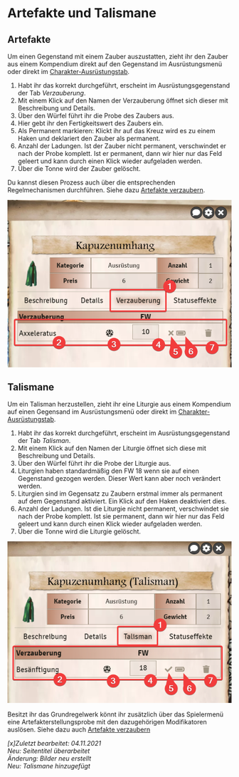 # Artefakte und Talismane

## Artefakte
Um einen Gegenstand mit einem Zauber auszustatten, zieht ihr den Zauber aus einem Kompendium direkt auf den Gegenstand im Ausrüstungsmenü oder direkt im [Charakter-Ausrüstungstab](de-charakterbogen#5-ausrüstung).  

1. Habt ihr das korrekt durchgeführt, erscheint im Ausrüstungsgegenstand der Tab *Verzauberung*.  
2. Mit einem Klick auf den Namen der Verzauberung öffnet sich dieser mit Beschreibung und Details.
3. Über den Würfel führt ihr die Probe des Zaubers aus.  
4. Hier gebt ihr den Fertigkeitswert des Zaubers ein.  
5. Als Permanent markieren: Klickt ihr auf das Kreuz wird es zu einem Haken und deklariert den Zauber als permanent.  
6. Anzahl der Ladungen. Ist der Zauber nicht permanent, verschwindet er nach der Probe komplett. Ist er permanent, dann wir hier nur das Feld geleert und kann durch einen Klick wieder aufgeladen werden.  
7. Über die Tonne wird der Zauber gelöscht.  

Du kannst diesen Prozess auch über die entsprechenden Regelmechanismen durchführen. Siehe dazu [Artefakte verzaubern](de-artefakte-verzaubern).

![Gegenstand-Artefakt](de/images/de-artefakte-und-talismane_0.png)

## Talismane
Um ein Talisman herzustellen, zieht ihr eine Liturgie aus einem Kompendium auf einen Gegensand im Ausrüstungsmenü oder direkt im [Charakter-Ausrüstungstab](de-charakterbogen#5-ausrüstung).  
1. Habt ihr das korrekt durchgeführt, erscheint im Ausrüstungsgegenstand der Tab *Talisman*.  
2. Mit einem Klick auf den Namen der Liturgie öffnet sich diese mit Beschreibung und Details.
3. Über den Würfel führt ihr die Probe der Liturgie aus.  
4. Liturgien haben standardmäßig den FW 18 wenn sie auf einen Gegenstand gezogen werden. Dieser Wert kann aber noch verändert werden.
5. Liturgien sind im Gegensatz zu Zaubern erstmal immer als permanent auf dem Gegenstand aktiviert. Ein Klick auf den Haken deaktiviert dies.
6. Anzahl der Ladungen. Ist die Liturgie nicht permanent, verschwindet sie nach der Probe komplett. Ist sie permanent, dann wir hier nur das Feld geleert und kann durch einen Klick wieder aufgeladen werden.  
7. Über die Tonne wird die Liturgie gelöscht.  

![Gegenstand Talisman](de/images/de-artefakte-und-talismane_1.png)

Besitzt ihr das Grundregelwerk könnt ihr zusätzlich über das Spielermenü eine Artefakterstellungsprobe mit den dazugehörigen Modifikatoren auslösen. Siehe dazu auch [Artefakte verzaubern](de-artefakte-verzaubern)

*[x]Zuletzt bearbeitet: 04.11.2021*   
*Neu: Seitentitel überarbeitet*  
*Änderung: Bilder neu erstellt*  
*Neu: Talismane hinzugefügt*  
